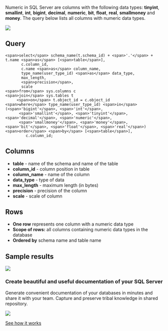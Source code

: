 Numeric in SQL Server are columns with the following data types: **tinyint**, **smallint**, **int**, **bigint**, **decimal**, **numeric**, **bit**, **float**, **real**, **smallmoney** and **money**. The query below lists all columns with numeric data types.

[![](https://dataedo.com/asset/img/markdown/docs/test-article/3187eed29ce5b9127613e8a72fc11156.png)](https://dataedo.com/blog/confused-when-trying-to-work-with-databases?cta=kb-query-confused)

## Query

```
<span>select</span> schema_name(t.schema_id) + <span>'.'</span> + t.name <span>as</span> [<span>table</span>],
       c.column_id,
       c.name <span>as</span> column_name,
       type_name(user_type_id) <span>as</span> data_type,
       max_length,
       <span>precision</span>,
       scale 
<span>from</span> sys.columns c
<span>join</span> sys.tables t
     <span>on</span> t.object_id = c.object_id
<span>where</span> type_name(user_type_id) <span>in</span> (<span>'bigint'</span>, <span>'int'</span>, 
      <span>'smallint'</span>, <span>'tinyint'</span>, <span>'decimal'</span>, <span>'numeric'</span>,
      <span>'smallmoney'</span>, <span>'money'</span>, <span>'bit'</span>, <span>'float'</span>, <span>'real'</span>)
<span>order</span> <span>by</span> [<span>table</span>],
         c.column_id;
```

## Columns

-   **table** - name of the schema and name of the table
-   **column\_id** - column position in table
-   **column\_name** - name of the column
-   **data\_type** - type of data
-   **max\_length** - maximum length (in bytes)
-   **precision** - precision of the column
-   **scale** - scale of column

## Rows

-   **One row** represents one column with a numeric data type
-   **Scope of rows:** all columns containing numeric data types in the database
-   **Ordered by** schema name and table name

## Sample results

![](https://dataedo.com/asset/img/kb/query/sql-server/numeric_columns.png)

### Create beautiful and useful documentation of your SQL Server

Generate convenient documentation of your databases in minutes and share it with your team. Capture and preserve tribal knowledge in shared repository.

[![](https://dataedo.com/asset/img/markdown/docs/test-article/30c11fa4b210f11740f56e85ca8bf9c6.gif)](https://demo.dataedo.com/)

[See how it works](https://demo.dataedo.com/)